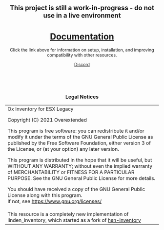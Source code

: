 
<h2 align='center'>This project is still a work-in-progress - do not use in a live environment</h2> 

<h1 align='center'><a href='https://overextended.github.io/ox_inventory/'>Documentation</a></h1><p align='center'>Click the link above for information on setup, installation, and improving compatibility with other resources.
<p align='center'><a href='https://discord.io/overextended'>Discord</a></p>



<br><br><br><h3 align='center'>Legal Notices</h2>
<table><tr><td>
Ox Inventory for ESX Legacy  

Copyright (C) 2021  Overextended


This program is free software: you can redistribute it and/or modify
it under the terms of the GNU General Public License as published by
the Free Software Foundation, either version 3 of the License, or
(at your option) any later version.  


This program is distributed in the hope that it will be useful,
but WITHOUT ANY WARRANTY; without even the implied warranty of
MERCHANTABILITY or FITNESS FOR A PARTICULAR PURPOSE.  See the
GNU General Public License for more details.  


You should have received a copy of the GNU General Public License
along with this program.  
If not, see <https://www.gnu.org/licenses/>
</td></tr>
<tr><td>
This resource is a completely new implementation of linden_inventory, which started as a fork of <a href='https://github.com/hsnnnnn/hsn-inventory/tree/9feef47269dbf8271f9e6b477188da88c15758e3'>hsn-inventory</a>
</td></td></table>
